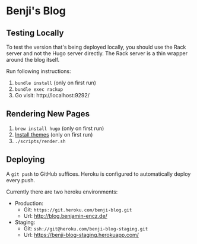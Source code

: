 # Benji's Blog



## Testing Locally

To test the version that's being deployed locally, you should use the Rack server and not the Hugo server directly. The Rack server is a thin wrapper around the blog itself.

Run following instructions:

1. `bundle install` (only on first run)
2. `bundle exec rackup` 
3. Go visit: http://localhost:9292/


## Rendering New Pages

1. `brew install hugo` (only on first run)
2. [Install themes](https://gohugo.io/themes/installing-and-using-themes/) (only on first run)
3. `./scripts/render.sh`


## Deploying

A `git push` to GitHub suffices. Heroku is configured to automatically deploy every push.

Currently there are two heroku environments:

- Production:
  - Git: `https://git.heroku.com/benji-blog.git`
  - Url: http://blog.benjamin-encz.de/
- Staging:
  - Git: `ssh://git@heroku.com/benji-blog-staging.git`
  - Url: https://benji-blog-staging.herokuapp.com/


